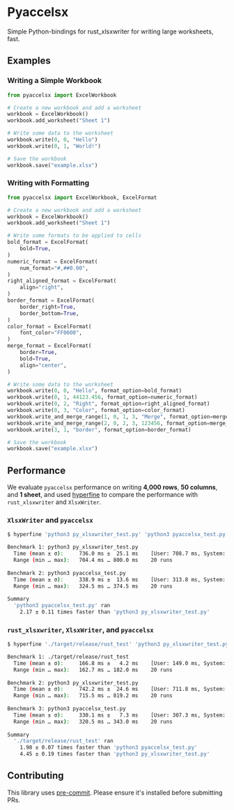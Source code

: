 # Pyaccelsx

Simple Python-bindings for rust_xlsxwriter for writing large worksheets, fast.

## Examples

### Writing a Simple Workbook

```python
from pyaccelsx import ExcelWorkbook

# Create a new workbook and add a worksheet
workbook = ExcelWorkbook()
workbook.add_worksheet("Sheet 1")

# Write some data to the worksheet
workbook.write(0, 0, "Hello")
workbook.write(0, 1, "World!")

# Save the workbook
workbook.save("example.xlsx")
```

### Writing with Formatting

```python
from pyaccelsx import ExcelWorkbook, ExcelFormat

# Create a new workbook and add a worksheet
workbook = ExcelWorkbook()
workbook.add_worksheet("Sheet 1")

# Write some formats to be applied to cells
bold_format = ExcelFormat(
    bold=True,
)
numeric_format = ExcelFormat(
    num_format="#,##0.00",
)
right_aligned_format = ExcelFormat(
    align="right",
)
border_format = ExcelFormat(
    border_right=True,
    border_bottom=True,
)
color_format = ExcelFormat(
    font_color="FF0000",
)
merge_format = ExcelFormat(
    border=True,
    bold=True,
    align="center",
)

# Write some data to the worksheet
workbook.write(0, 0, "Hello", format_option=bold_format)
workbook.write(0, 1, 44123.456, format_option=numeric_format)
workbook.write(0, 2, "Right", format_option=right_aligned_format)
workbook.write(0, 3, "Color", format_option=color_format)
workbook.write_and_merge_range(1, 0, 1, 3, "Merge", format_option=merge_format)
workbook.write_and_merge_range(2, 0, 2, 3, 123456, format_option=merge_format)
workbook.write(3, 1, "border", format_option=border_format)

# Save the workbook
workbook.save("example.xlsx")
```

## Performance

We evaluate `pyaccelsx` performance on writing **4,000 rows**, **50 columns**, and **1 sheet**, and used [hyperfine](https://lib.rs/crates/hyperfine) to compare the performance with `rust_xlsxwriter` and `XlsxWriter`.

### `XlsxWriter` and `pyaccelsx`

```bash
$ hyperfine 'python3 py_xlsxwriter_test.py' 'python3 pyaccelsx_test.py' --warmup 5 --runs 20

Benchmark 1: python3 py_xlsxwriter_test.py
  Time (mean ± σ):     736.0 ms ±  25.1 ms    [User: 708.7 ms, System: 24.9 ms]
  Range (min … max):   704.4 ms … 800.0 ms    20 runs
 
Benchmark 2: python3 pyaccelsx_test.py
  Time (mean ± σ):     338.9 ms ±  13.6 ms    [User: 313.8 ms, System: 19.7 ms]
  Range (min … max):   324.5 ms … 374.5 ms    20 runs
 
Summary
  'python3 pyaccelsx_test.py' ran
    2.17 ± 0.11 times faster than 'python3 py_xlsxwriter_test.py'
```

### `rust_xlsxwriter`, `XlsxWriter`, and `pyaccelsx`

```bash
$ hyperfine './target/release/rust_test' 'python3 py_xlsxwriter_test.py' 'python3 pyaccelsx_test.py' --warmup 5 --runs 20

Benchmark 1: ./target/release/rust_test
  Time (mean ± σ):     166.8 ms ±   4.2 ms    [User: 149.0 ms, System: 10.2 ms]
  Range (min … max):   162.7 ms … 182.0 ms    20 runs
 
Benchmark 2: python3 py_xlsxwriter_test.py
  Time (mean ± σ):     742.2 ms ±  24.6 ms    [User: 711.8 ms, System: 30.0 ms]
  Range (min … max):   715.5 ms … 819.2 ms    20 runs
 
Benchmark 3: python3 pyaccelsx_test.py
  Time (mean ± σ):     330.1 ms ±   7.3 ms    [User: 307.3 ms, System: 15.8 ms]
  Range (min … max):   320.5 ms … 343.0 ms    20 runs
 
Summary
  './target/release/rust_test' ran
    1.98 ± 0.07 times faster than 'python3 pyaccelsx_test.py'
    4.45 ± 0.19 times faster than 'python3 py_xlsxwriter_test.py'
```

## Contributing

This library uses [pre-commit](https://pre-commit.com/). Please ensure it's installed before submitting PRs.
